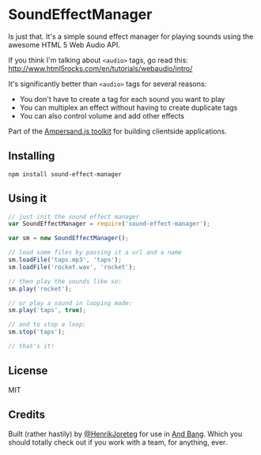 # SoundEffectManager

Is just that. It's a simple sound effect manager for playing sounds using the awesome HTML 5 Web Audio API.

If you think I'm talking about `<audio>` tags, go read this: http://www.html5rocks.com/en/tutorials/webaudio/intro/

It's significantly better than `<audio>` tags for several reasons:

- You don't have to create a tag for each sound you want to play
- You can multiplex an effect without having to create duplicate tags
- You can also control volume and add other effects

<!-- starthide -->
Part of the [Ampersand.js toolkit](http://ampersandjs.com) for building clientside applications.
<!-- endhide -->

## Installing

`npm install sound-effect-manager`

## Using it

```js
// just init the sound effect manager
var SoundEffectManager = require('sound-effect-manager');

var sm = new SoundEffectManager();

// load some files by passing it a url and a name
sm.loadFile('taps.mp3', 'taps');
sm.loadFile('rocket.wav', 'rocket');

// then play the sounds like so:
sm.play('rocket');

// or play a sound in looping mode:
sm.play('taps', true);

// and to stop a loop:
sm.stop('taps');

// that's it!
```

## License

MIT

## Credits

Built (rather hastily) by [@HenrikJoreteg](http://twitter.com/henrikjoreteg) for use in [And Bang](http://andbang.com). Which you should totally check out if you work with a team, for anything, ever.
